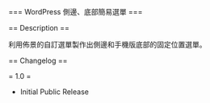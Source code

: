 === WordPress 側邊、底部簡易選單 ===

== Description ==

利用佈景的自訂選單製作出側邊和手機版底部的固定位置選單。

== Changelog ==

= 1.0 =
* Initial Public Release